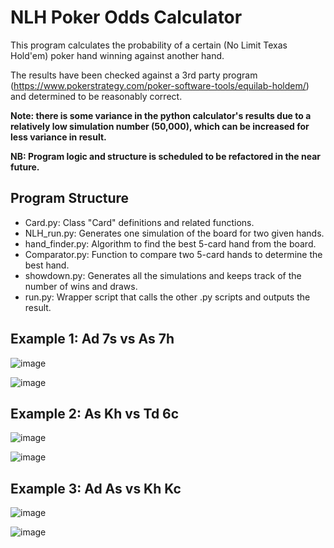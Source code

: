 # NLH Poker Odds Calculator

This program calculates the probability of a certain (No Limit Texas Hold'em) poker hand winning against another hand.

The results have been checked against a 3rd party program (https://www.pokerstrategy.com/poker-software-tools/equilab-holdem/) and determined to be reasonably correct.

**Note: there is some variance in the python calculator's results due to a relatively low simulation number (50,000), which can be increased for less variance in result.**

**NB: Program logic and structure is scheduled to be refactored in the near future.**

## Program Structure
* Card.py: Class "Card" definitions and related functions.
* NLH_run.py: Generates one simulation of the board for two given hands.
* hand_finder.py: Algorithm to find the best 5-card hand from the board.
* Comparator.py: Function to compare two 5-card hands to determine the best hand.
* showdown.py: Generates all the simulations and keeps track of the number of wins and draws.
* run.py: Wrapper script that calls the other .py scripts and outputs the result.

## Example 1: Ad 7s vs As 7h
![image](https://user-images.githubusercontent.com/62014067/127465151-9524d137-9a4b-4b8a-8706-85016a8518c8.png)

![image](https://user-images.githubusercontent.com/62014067/127462100-c65e7b35-ac9d-4d1d-afcc-a72fd6174b10.png)

## Example 2: As Kh vs Td 6c
![image](https://user-images.githubusercontent.com/62014067/127466808-e19cb406-acdf-4b26-9eea-f55c2ccff13b.png)

![image](https://user-images.githubusercontent.com/62014067/127466858-adaa9c6d-dc39-4f9a-bb24-8ccb4ee5a7ad.png)

## Example 3: Ad As vs Kh Kc
![image](https://user-images.githubusercontent.com/62014067/127467232-6d9c5c8b-c895-4d78-b6fe-64810ef7c665.png)

![image](https://user-images.githubusercontent.com/62014067/127467355-768517ed-2f4e-4749-8bb0-994c1cdaf9c9.png)

